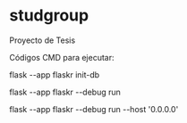 # studgroup
Proyecto de Tesis

Códigos CMD para ejecutar:

flask --app flaskr init-db

flask --app flaskr --debug run

flask --app flaskr --debug run --host '0.0.0.0'